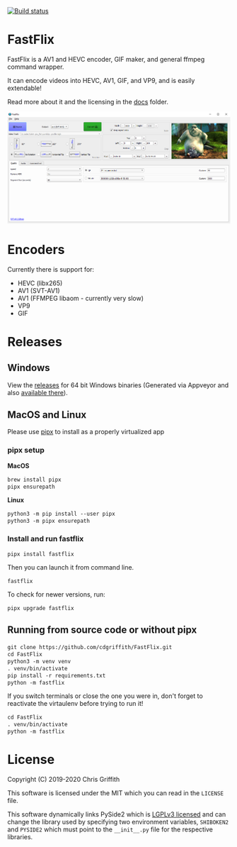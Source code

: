[![Build status](https://ci.appveyor.com/api/projects/status/208k29cvoq8xwf8j/branch/master?svg=true)](https://ci.appveyor.com/project/cdgriffith/fastflix/branch/master)

# FastFlix

FastFlix is a AV1 and HEVC encoder, GIF maker, and general ffmpeg command wrapper.

It can encode videos into HEVC, AV1, GIF, and VP9, and is easily extendable!

Read more about it and the licensing in the [docs](docs/README.md) folder.

![preview](https://raw.githubusercontent.com/cdgriffith/binary-files/fast-flix/media/fastflix/2.0.0/main.png)


# Encoders

Currently there is support for:

* HEVC (libx265)
* AV1 (SVT-AV1)
* AV1 (FFMPEG libaom - currently very slow)
* VP9
* GIF


# Releases

## Windows
View the [releases](https://github.com/cdgriffith/FastFlix/releases) for 64 bit Windows binaries (Generated via Appveyor and also [available there](https://ci.appveyor.com/project/cdgriffith/fastflix)).

## MacOS and Linux

Please use [pipx](https://pipxproject.github.io/pipx/installation/) to install as a properly virtualized app

### pipx setup

**MacOS**
```
brew install pipx
pipx ensurepath
```

**Linux**
``` 
python3 -m pip install --user pipx
python3 -m pipx ensurepath
```

### Install and run fastflix

```
pipx install fastflix
```

Then you can launch it from command line.

```
fastflix
```

To check for newer versions, run: 

```
pipx upgrade fastflix
```


## Running from source code or without pipx

```
git clone https://github.com/cdgriffith/FastFlix.git
cd FastFlix
python3 -m venv venv
. venv/bin/activate
pip install -r requirements.txt
python -m fastflix
```

If you switch terminals or close the one you were in, don't forget to reactivate the virtaulenv before trying to run it! 

```
cd FastFlix
. venv/bin/activate
python -m fastflix
```

# License

Copyright (C) 2019-2020 Chris Griffith

This software is licensed under the MIT which you can read in the `LICENSE` file.

This software dynamically links PySide2 which is [LGPLv3 licensed](https://doc.qt.io/qt-5/lgpl.html) and can change the
library used by specifying two environment variables, `SHIBOKEN2` and `PYSIDE2` which must point to the `__init__.py` file for the respective libraries.

